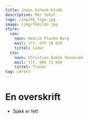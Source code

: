 ```yaml
---
title: Jnaus Schack-klubb
description: Mer tekst
logo: /img/FK_logo.jpg
image: /img/fkbilde.jpg
styre:
  ceo:
    navn: Henrik Planke Berg
    mail: tlf. 975 18 033
    tittel: Leder
  cto:
    navn: Christian Bakke Vennerød
    mail: tlf. 906 71 650
    tittel: Trener
tag: idrett
---
```


# En overskrift

- Sjakk er fett
